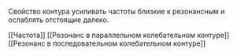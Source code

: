 Свойство контура усиливать частоты близкие к резонансным и ослаблять отстоящие далеко.

[[Частота]]
[[Резонанс в параллельном колебательном контуре]]
[[Резонанс в последовательном колебательном контуре]]